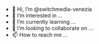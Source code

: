 - 👋 Hi, I’m @switchmedia-venezia
- 👀 I’m interested in ...
- 🌱 I’m currently learning ...
- 💞️ I’m looking to collaborate on ...
- 📫 How to reach me ...

<!---
switchmedia-venezia/switchmedia-venezia is a ✨ special ✨ repository because its `README.md` (this file) appears on your GitHub profile.
You can click the Preview link to take a look at your changes.
--->
